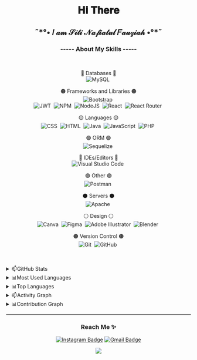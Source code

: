 <h1 align="center">𝐇𝐢 𝐓𝐡𝐞𝐫𝐞 <!-- <img src="https://github.com/ABSphreak/ABSphreak/blob/master/gifs/Hi.gif" width="30px"> --></h1>

<div align="center">
  <h2>˜*°•   𝐼 𝒶𝓂 𝒮𝒾𝓉𝒾 𝒩𝒶𝒻𝒾𝒶𝓉𝓊𝓁 𝐹𝒶𝓊𝓏𝒾𝒶𝒽   •°*˜</h2>
  <!-- <p>I have no special talent. I am only passionately curious.</p> -->
  <!-- <img src="https://img.shields.io/github/followers/nafi-36.svg?style=social&label=Followers&maxAge=2592000" /> -->
</div>

<div align="center">
  <h3>----- About My Skills -----</h3><br>
  
  🔴 Databases 🔴<br>
  ![MySQL](https://img.shields.io/badge/mysql-%2300f.svg?style=for-the-badge&logo=mysql&logoColor=white)&nbsp;
  
  🟠 Frameworks and Libraries 🟠<br>
  ![Bootstrap](https://img.shields.io/badge/Bootstrap-563D7C?style=for-the-badge&logo=bootstrap&logoColor=white)&nbsp;   
  ![JWT](https://img.shields.io/badge/JWT-black?style=for-the-badge&logo=JSON%20web%20tokens)&nbsp;
  ![NPM](https://img.shields.io/badge/NPM-%23000000.svg?style=for-the-badge&logo=npm&logoColor=white)&nbsp;
  ![NodeJS](https://img.shields.io/badge/node.js-6DA55F?style=for-the-badge&logo=node.js&logoColor=white)&nbsp;
  ![React](https://img.shields.io/badge/react-%2320232a.svg?style=for-the-badge&logo=react&logoColor=%2361DAFB)&nbsp;
  ![React Router](https://img.shields.io/badge/React_Router-CA4245?style=for-the-badge&logo=react-router&logoColor=white)&nbsp;  
  
  🟡 Languages 🟡<br>
  ![CSS](https://img.shields.io/badge/css-%231572B6.svg?style=for-the-badge&logo=css3&logoColor=white)&nbsp;
  ![HTML](https://img.shields.io/badge/html-%23E34F26.svg?style=for-the-badge&logo=html5&logoColor=white)&nbsp;
  ![Java](https://img.shields.io/badge/java-%23ED8B00.svg?style=for-the-badge&logo=java&logoColor=white)&nbsp; 
  ![JavaScript](https://img.shields.io/badge/javascript-%23323330.svg?style=for-the-badge&logo=javascript&logoColor=%23F7DF1E)&nbsp;
  ![PHP](https://img.shields.io/badge/php-%23777BB4.svg?style=for-the-badge&logo=php&logoColor=white)&nbsp;
  
  🟢 ORM 🟢<br>
  ![Sequelize](https://img.shields.io/badge/Sequelize-52B0E7?style=for-the-badge&logo=Sequelize&logoColor=white)&nbsp;  
  
  🔵 IDEs/Editors 🔵<br>
  ![Visual Studio Code](https://img.shields.io/badge/Visual%20Studio%20Code-0078d7.svg?style=for-the-badge&logo=visual-studio-code&logoColor=white)&nbsp;  
  
  🟣 Other 🟣<br>
  ![Postman](https://img.shields.io/badge/Postman-FF6C37?style=for-the-badge&logo=postman&logoColor=white)&nbsp;  
  
  ⚫️ Servers ⚫️<br>
  ![Apache](https://img.shields.io/badge/apache-%23D42029.svg?style=for-the-badge&logo=apache&logoColor=white)&nbsp;
 
  ⚪️ Design ⚪️<br>
  ![Canva](https://img.shields.io/badge/Canva-%2300C4CC.svg?style=for-the-badge&logo=Canva&logoColor=white)&nbsp;
  ![Figma](https://img.shields.io/badge/figma-%23F24E1E.svg?style=for-the-badge&logo=figma&logoColor=white)&nbsp;
  ![Adobe Illustrator](https://img.shields.io/badge/adobe%20illustrator-%23FF9A00.svg?style=for-the-badge&logo=adobe%20illustrator&logoColor=white)&nbsp;
  ![Blender](https://img.shields.io/badge/blender-%23F5792A.svg?style=for-the-badge&logo=blender&logoColor=white)&nbsp;  
  
  🟤 Version Control 🟤<br>
  ![Git](https://img.shields.io/badge/git-%23F05033.svg?style=for-the-badge&logo=git&logoColor=white)&nbsp;
  ![GitHub](https://img.shields.io/badge/github-%23121011.svg?style=for-the-badge&logo=github&logoColor=white)&nbsp;  

</div><br><br>

<details>
  <summary>📫GitHub Stats</summary>

  <img  alt="Zia GitHub Stats" src="https://github-readme-stats.vercel.app/api?username=nafi-36&show_icons=true&include_all_commits=true&count_private=true&theme=radical" />


</details>

<details>
  <summary>📊Most Used Languages</summary>

  <img alt="Zia GitHub Most Used Languages" src="https://github-readme-stats.vercel.app/api/top-langs/?username=nafi-36&layout=compact&theme=radical" /><br>

  
</details>

<details>
  <summary>📊Top Languages</summary>
    
  <img alt="Zia GitHub Most Used Languages" src="https://github-profile-summary-cards.vercel.app/api/cards/repos-per-language?username=nafi-36&theme=monokai" />
  <img alt="Zia GitHub Most Used Languages" src="https://github-profile-summary-cards.vercel.app/api/cards/most-commit-language?username=nafi-36&theme=monokai" />
  
</details>


<details>
  <summary>📫Activity Graph</summary>

  <img alt="Siti Nafiatul Fauziah's Contribution Graph" src="https://github-readme-streak-stats.herokuapp.com/?user=nafi-36&theme=radical" />

</details>

<details>
  <summary>📊Contribution Graph</summary>

  <img alt="Siti Nafiatul Fauziah's Contribution Graph" src="https://activity-graph.herokuapp.com/graph?username=nafi-36&theme=monokai" />

</details><hr>

<h3 align="center">Reach Me ✨</h3>
<div align="center">
 
 [![Instagram Badge](https://img.shields.io/badge/-zhyhya-c13584?style=flat-square&logo=instagram&logoColor=white&link=https://www.instagram.com/zhyhya/)](https://www.instagram.com/zhyhya/) [![Gmail Badge](https://img.shields.io/badge/-jeonnafi123@gmail.com-c14438?style=flat-square&logo=Gmail&logoColor=white&link=mailto:jeonnafi123@gmail.com)](mailto:jeonnafi123@gmail.com) 
<!-- [![Linkedin Badge](https://img.shields.io/badge/-fadillaratna-blue?style=flat-square&logo=Linkedin&logoColor=white&link=https://www.linkedin.com/in/fadillaratna)](https://www.linkedin.com/in/fadillaratna) -->
  
</div>

<div align="center">
  <img src="https://condaluna.com/assets/stickers/thank-you-pling.gif" />
</div>  
